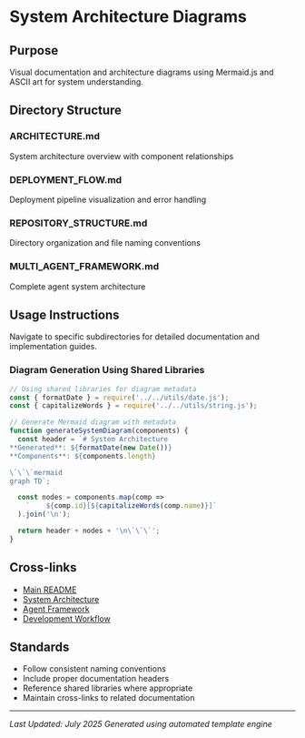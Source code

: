 # System Architecture Diagrams

## Purpose

Visual documentation and architecture diagrams using Mermaid.js and ASCII art for system understanding.

## Directory Structure

### ARCHITECTURE.md
System architecture overview with component relationships

### DEPLOYMENT_FLOW.md
Deployment pipeline visualization and error handling

### REPOSITORY_STRUCTURE.md
Directory organization and file naming conventions

### MULTI_AGENT_FRAMEWORK.md
Complete agent system architecture

## Usage Instructions

Navigate to specific subdirectories for detailed documentation and implementation guides.

### Diagram Generation Using Shared Libraries

```javascript
// Using shared libraries for diagram metadata
const { formatDate } = require('../../utils/date.js');
const { capitalizeWords } = require('../../utils/string.js');

// Generate Mermaid diagram with metadata
function generateSystemDiagram(components) {
  const header = `# System Architecture
**Generated**: ${formatDate(new Date())}
**Components**: ${components.length}

\`\`\`mermaid
graph TD`;

  const nodes = components.map(comp =>
    `    ${comp.id}[${capitalizeWords(comp.name)}]`
  ).join('\n');

  return header + nodes + '\n\`\`\`';
}
```

## Cross-links

- [Main README](/README.md)
- [System Architecture](SYSTEM_ARCHITECTURE.md)
- [Agent Framework](MULTI_AGENT_FRAMEWORK.md)
- [Development Workflow](DEVELOPMENT_WORKFLOW.md)

## Standards

- Follow consistent naming conventions
- Include proper documentation headers
- Reference shared libraries where appropriate
- Maintain cross-links to related documentation

---

*Last Updated: July 2025*
*Generated using automated template engine*
